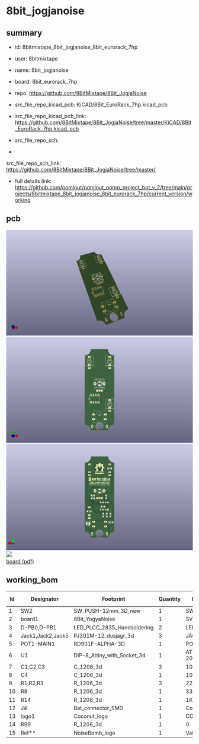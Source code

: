 # 8bit_jogjanoise
 
## summary 
* id: 8bitmixtape_8bit_jogjanoise_8bit_eurorack_7hp
* user: 8bitmixtape
* name: 8bit_jogjanoise
* board: 8bit_eurorack_7hp
* repo: https://github.com/8BitMixtape/8Bit_JogjaNoise
* src_file_repo_kicad_pcb: KiCAD/8Bit_EuroRack_7hp.kicad_pcb
* src_file_repo_kicad_pcb_link: https://github.com/8BitMixtape/8Bit_JogjaNoise/tree/master/KiCAD/8Bit_EuroRack_7hp.kicad_pcb


* src_file_repo_sch: 
*
 src_file_repo_sch_link: https://github.com/8BitMixtape/8Bit_JogjaNoise/tree/master/
* full details link: https://github.com/oomlout/oomlout_oomp_project_bot_v_2/tree/main/projects/8bitmixtape_8bit_jogjanoise_8bit_eurorack_7hp/current_version/working  


## pcb  
![](working_3d_600.png) 
![](working_3d_front_600.png)  
![](working_3d_back_600.png)  
![](working_600.png)  
[board (pdf)](working.pdf)  

## working_bom
| Id | Designator | Footprint | Quantity | Designation | Supplier and ref |  | None | 
| --- | --- | --- | --- | --- | --- | --- | --- | 
| 1 | SW2 | SW_PUSH-12mm_3D_new | 1 | SW_Push |  |  | [''] | 
| 2 | board1 | 8Bit_YogyaNoise | 1 | SVG2SHENZHEN |  |  | [''] | 
| 3 | D-PB0,D-PB1 | LED_PLCC_2835_Handsoldering | 2 | LED |  |  | [''] | 
| 4 | Jack1,Jack2,Jack5 | PJ301M-12_dusjagr_3d | 3 | JACK_2P |  |  | [''] | 
| 5 | POT1-MAIN1 | RD901F-ALPHA-3D | 1 | POT 10K lin |  |  | [''] | 
| 6 | U1 | DIP-8_Attiny_with_Socket_3d | 1 | ATTINY85-20SU |  |  | [''] | 
| 7 | C1,C2,C3 | C_1206_3d | 3 | 100nF |  |  | [''] | 
| 8 | C4 | C_1206_3d | 1 | 10uF |  |  | [''] | 
| 9 | R1,R2,R3 | R_1206_3d | 3 | 22k |  |  | [''] | 
| 10 | R8 | R_1206_3d | 1 | 330 |  |  | [''] | 
| 11 | R14 | R_1206_3d | 1 | 1K |  |  | [''] | 
| 12 | J4 | Bat_connector_SMD | 1 | Con_3-5V |  |  | [''] | 
| 13 | logo1 | Coconut_logo | 1 | COCONUT |  |  | [''] | 
| 14 | R99 | R_1206_3d | 1 | 0 |  |  | [''] | 
| 15 | Ref** | NoiseBomb_logo | 1 | Val** |  |  | [''] | 




